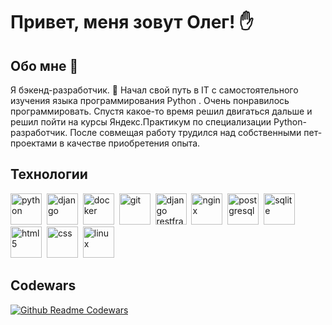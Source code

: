 # Привет, меня зовут Олег! :raised_hand:
## Обо мне :gem:
Я бэкенд-разработчик. :car: Начал свой путь в IT с самостоятельного изучения языка программирования Python . Очень понравилось программировать. Спустя какое-то время решил двигаться дальше и решил пойти на курсы Яндекс.Практикум по специализации Python-разработчик. После совмещая работу трудился над собственными пет-проектами в качестве приобретения опыта.


## Технологии
  <img src="https://cdn.jsdelivr.net/gh/devicons/devicon@latest/icons/python/python-original.svg" title="python" height=50 width=50/>&nbsp;
  <img src="https://cdn.jsdelivr.net/gh/devicons/devicon@latest/icons/django/django-plain.svg" title="django" height=50 width=50/>&nbsp;
  <img src="https://cdn.jsdelivr.net/gh/devicons/devicon@latest/icons/docker/docker-original.svg" title="docker" height=50 width=50/>&nbsp;
  <img src="https://cdn.jsdelivr.net/gh/devicons/devicon@latest/icons/git/git-original.svg" title="git" height=50 width=50/>&nbsp;
  <img src="https://cdn.jsdelivr.net/gh/devicons/devicon@latest/icons/djangorest/djangorest-line-wordmark.svg" title="django restframework" height=50 width=50/>&nbsp;
  <img src="https://cdn.jsdelivr.net/gh/devicons/devicon@latest/icons/nginx/nginx-original.svg" title="nginx" height=50 width=50/>&nbsp;
  <img src="https://cdn.jsdelivr.net/gh/devicons/devicon@latest/icons/postgresql/postgresql-original.svg" title="postgresql" height=50 width=50/>&nbsp;
  <img src="https://cdn.jsdelivr.net/gh/devicons/devicon@latest/icons/sqlite/sqlite-original.svg" title="sqlite" height=50 width=50/>&nbsp;
  <img src="https://cdn.jsdelivr.net/gh/devicons/devicon@latest/icons/html5/html5-original.svg" title="html5" height=50 width=50/>&nbsp;
  <img src="https://cdn.jsdelivr.net/gh/devicons/devicon@latest/icons/css3/css3-original.svg" title="css" height=50 width=50/>&nbsp;
  <img src="https://cdn.jsdelivr.net/gh/devicons/devicon@latest/icons/linux/linux-original.svg" title="linux" height=50 width=50/>&nbsp;


## Codewars
[![Github Readme Codewars](https://codewars-stats-ignacio-cuadra.vercel.app/?username=bissaliev21&theme=halloween)](https://github.com/ignacio-cuadra/github-readme-codewars)


<!--
**bissaliev/bissaliev** is a ✨ _special_ ✨ repository because its `README.md` (this file) appears on your GitHub profile.

Here are some ideas to get you started:

- 🔭 I’m currently working on ...
- 🌱 I’m currently learning ...
- 👯 I’m looking to collaborate on ...
- 🤔 I’m looking for help with ...
- 💬 Ask me about ...
- 📫 How to reach me: ...
- 😄 Pronouns: ...
- ⚡ Fun fact: ...
-->
